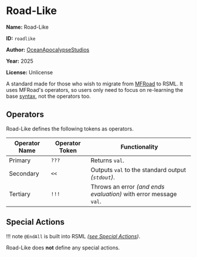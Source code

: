 # Road-Like
**Name:** Road-Like

**ID:** `roadlike`

**Author:** [OceanApocalypseStudios](https://oceanapocalypsestudios.github.io/)

**Year:** 2025

**License:** Unlicense

A standard made for those who wish to migrate from [MFRoad](https://github.com/MF366-Coding/MFRoad) to RSML. It uses MFRoad's operators, so users only need to focus on re-learning the base [syntax](../index.md#syntax-reference), not the operators too.

## Operators
Road-Like defines the following tokens as operators.

| Operator Name | Operator Token | Functionality                                                     |
| ------------- | -------------- | ----------------------------------------------------------------- |
| Primary       | `???`          | Returns `val`.                                                    |
| Secondary     | `<<`           | Outputs `val` to the standard output _(`stdout`)_.                |
| Tertiary      | `!!!`          | Throws an error _(and ends evaluation)_ with error message `val`. |

## Special Actions
!!! note
    `@EndAll` is built into RSML _([see Special Actions](../index.md#special-actions))_.

Road-Like does **not** define any special actions.
